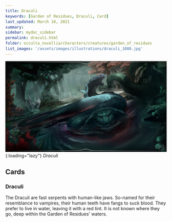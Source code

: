 ```yaml
---
title: Draculi
keywords: [Garden of Residues, Draculi, Card]
last_updated: March 18, 2021
summary: 
sidebar: mydoc_sidebar
permalink: draculi.html
folder: occulta_novellia/characters/creatures/garden_of_residues
list_images: '/assets/images/illustrations/draculi_1080.jpg'
---
```


![Draculi](/assets/images/illustrations/draculi_1080.jpg){:loading="lazy"}
*Draculi*
## Cards

### Draculi

The Draculi are fast serpents with human-like jaws. So-named for their resemblance to vampires, their human teeth have fangs to suck blood. They prefer to live in water, leaving it with a red tint. It is not known where they go, deep within the Garden of Residues' waters.
